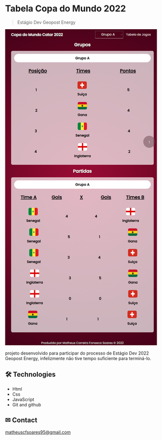 # Tabela Copa do Mundo 2022 

> Estágio Dev Geopost Energy

![preview](./assets/preview.png)

projeto desenvolvido para participar do processo de Estágio Dev 2022 Geopost Energy,
infelizmente não tive tempo suficiente para terminá-lo.



## 🛠 Technologies

- Html
- Css
- JavaScript
- Git and github

## ✉ Contact

matheuscfsoares95@gmail.com

